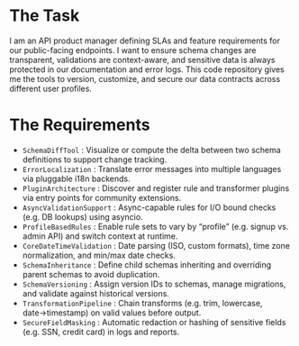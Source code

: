 # The Task

I am an API product manager defining SLAs and feature requirements for our public-facing endpoints. I want to ensure schema changes are transparent, validations are context-aware, and sensitive data is always protected in our documentation and error logs. This code repository gives me the tools to version, customize, and secure our data contracts across different user profiles.

# The Requirements

* `SchemaDiffTool` : Visualize or compute the delta between two schema definitions to support change tracking.  
* `ErrorLocalization` : Translate error messages into multiple languages via pluggable i18n backends.  
* `PluginArchitecture` : Discover and register rule and transformer plugins via entry points for community extensions.  
* `AsyncValidationSupport` : Async-capable rules for I/O bound checks (e.g. DB lookups) using asyncio.  
* `ProfileBasedRules` : Enable rule sets to vary by “profile” (e.g. signup vs. admin API) and switch context at runtime.  
* `CoreDateTimeValidation` : Date parsing (ISO, custom formats), time zone normalization, and min/max date checks.  
* `SchemaInheritance` : Define child schemas inheriting and overriding parent schemas to avoid duplication.  
* `SchemaVersioning` : Assign version IDs to schemas, manage migrations, and validate against historical versions.  
* `TransformationPipeline` : Chain transforms (e.g. trim, lowercase, date→timestamp) on valid values before output.  
* `SecureFieldMasking` : Automatic redaction or hashing of sensitive fields (e.g. SSN, credit card) in logs and reports.  
